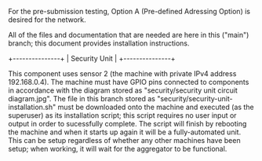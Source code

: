For the pre-submission testing, Option A (Pre-defined Adressing Option) is desired for the network.

All of the files and documentation that are needed are here in this ("main") branch; this document provides installation instructions.


+---------------+
| Security Unit |
+---------------+

This component uses sensor 2 (the machine with private IPv4 address 192.168.0.4).
The machine must have GPIO pins connected to components in accordance with the diagram stored as "security/security unit circuit diagram.jpg".
The file in this branch stored as "security/security-unit-installation.sh" must be downloaded onto the machine and executed (as the superuser) as its installation script; this script requires no user input or output in order to sucessfully complete.
The script will finish by rebooting the machine and when it starts up again it will be a fully-automated unit.
This can be setup regardless of whether any other machines have been setup; when working, it will wait for the aggregator to be functional.

